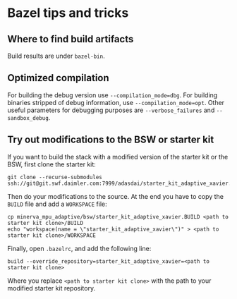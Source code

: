 # Bazel tips and tricks

## Where to find build artifacts

Build results are under `bazel-bin`.

## Optimized compilation

For building the debug version use `--compilation_mode=dbg`. For building binaries stripped of debug information, use
`--compilation_mode=opt`.  Other useful parameters for debugging purposes are `--verbose_failures` and `--sandbox_debug`.

## Try out modifications to the BSW or starter kit

If you want to build the stack with a modified version of the starter kit or the BSW, first clone the starter kit:

```
git clone --recurse-submodules ssh://git@git.swf.daimler.com:7999/adasdai/starter_kit_adaptive_xavier.git
```

Then do your modifications to the source. At the end you have to copy the `BUILD` file and add a `WORKSPACE` file:

```
cp minerva_mpu_adaptive/bsw/starter_kit_adaptive_xavier.BUILD <path to starter kit clone>/BUILD
echo "workspace(name = \"starter_kit_adaptive_xavier\")" > <path to starter kit clone>/WORKSPACE
```

Finally, open `.bazelrc`, and add the following line:
```
build --override_repository=starter_kit_adaptive_xavier=<path to starter kit clone>
```

Where you replace `<path to starter kit clone>` with the path to your modified starter kit
repository.
